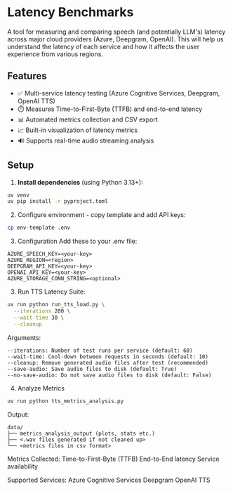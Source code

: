 #  Latency Benchmarks 

A tool for measuring and comparing speech (and potentially LLM's) latency across major cloud providers (Azure, Deepgram, OpenAI).
This will help us understand the latency of each service and how it affects the user experience from various regions. 

## Features

- ✅ Multi-service latency testing (Azure Cognitive Services, Deepgram, OpenAI TTS)
- ⏱️ Measures Time-to-First-Byte (TTFB) and end-to-end latency
- 📊 Automated metrics collection and CSV export
- 📈 Built-in visualization of latency metrics
- 🔊 Supports real-time audio streaming analysis

## Setup

1. **Install dependencies** (using Python 3.13+):
```bash
uv venv
uv pip install -r pyproject.toml
```

2. Configure environment - copy template and add API keys:
```bash
cp env-template .env
```

3. Configuration
Add these to your .env file:
```
AZURE_SPEECH_KEY=<your-key>
AZURE_REGION=<region>
DEEPGRAM_API_KEY=<your-key>
OPENAI_API_KEY=<your-key>
AZURE_STORAGE_CONN_STRING=<optional>
```
3. Run TTS Latency Suite:
```bash
uv run python run_tts_load.py \
  --iterations 200 \
  --wait-time 30 \
  --cleanup
```
Arguments:

```
--iterations: Number of test runs per service (default: 60)
--wait-time: Cool-down between requests in seconds (default: 10)
--cleanup: Remove generated audio files after test (recommended)
--save-audio: Save audio files to disk (default: True)
--no-save-audio: Do not save audio files to disk (default: False)
```
4. Analyze Metrics
```bash
uv run python tts_metrics_analysis.py
```

Output:
``` 
data/
├── metrics_analysis_output (plots, stats etc.)
├── <.wav files generated if not cleaned up>
└── <metrics files in csv format>
```


Metrics Collected:
Time-to-First-Byte (TTFB)
End-to-End latency
Service availability

Supported Services:
Azure Cognitive Services
Deepgram
OpenAI TTS